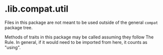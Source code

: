 # .lib.compat.util

Files in this package are not meant to be used outside of the general `compat` package tree.

Methods of traits in this package may be called assuming they follow The Rule.
In general, if it would need to be imported from here, it counts as "using".